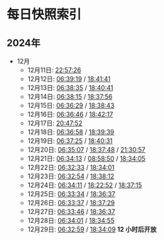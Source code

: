 # 每日快照索引

## 2024年

- 12月
  - 12月11日: [22:57:26](202412/1122.md)
  - 12月12日: [06:39:19](202412/1206.md) / [18:41:41](202412/1218.md)
  - 12月13日: [06:38:35](202412/1306.md) / [18:40:41](202412/1318.md)
  - 12月14日: [06:38:15](202412/1406.md) / [18:37:56](202412/1418.md)
  - 12月15日: [06:36:29](202412/1506.md) / [18:38:43](202412/1518.md)
  - 12月16日: [06:36:46](202412/1606.md) / [18:42:17](202412/1618.md)
  - 12月17日: [20:47:52](202412/1720.md)
  - 12月18日: [06:36:58](202412/1806.md) / [18:39:39](202412/1818.md)
  - 12月19日: [06:37:25](202412/1906.md) / [18:40:31](202412/1918.md)
  - 12月20日: [06:35:07](202412/2006.md) / [18:37:48](202412/2018.md) / [21:30:57](202412/2021.md)
  - 12月21日: [06:34:13](202412/2106.md) / [08:58:50](202412/2108.md) / [18:34:05](202412/2118.md)
  - 12月22日: [06:32:33](202412/2206.md) / [18:34:01](202412/2218.md)
  - 12月23日: [06:32:54](202412/2306.md) / [18:38:12](202412/2318.md)
  - 12月24日: [06:34:11](202412/2406.md) / [18:22:52](202412/2418.md) / [18:37:15](202412/2418.md)
  - 12月25日: [06:33:34](202412/2506.md) / [18:36:37](202412/2518.md)
  - 12月26日: [06:33:37](202412/2606.md) / [18:37:29](202412/2618.md)
  - 12月27日: [06:33:46](202412/2706.md) / [18:36:37](202412/2718.md)
  - 12月28日: [06:34:01](202412/2806.md) / [18:34:55](202412/2818.md)
  - 12月29日: [06:32:59](202412/2906.md) / [18:34:09](202412/2918.md) **12 小时后开放**